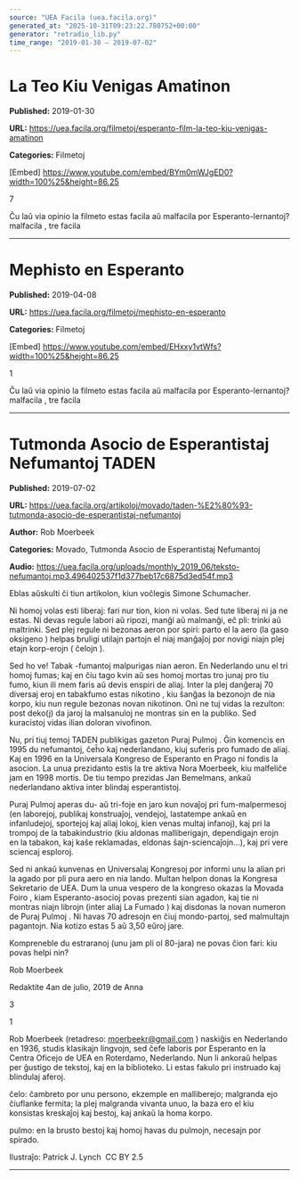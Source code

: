 ```yaml
---
source: "UEA Facila (uea.facila.org)"
generated_at: "2025-10-31T09:23:22.780752+00:00"
generator: "retradio_lib.py"
time_range: "2019-01-30 – 2019-07-02"
---
```



# La Teo Kiu Venigas Amatinon

**Published:** 2019-01-30

**URL:** https://uea.facila.org/filmetoj/esperanto-film-la-teo-kiu-venigas-amatinon

**Categories:** Filmetoj

[Embed] https://www.youtube.com/embed/BYm0mWJgED0?width=100%25&height=86.25

7

Ĉu laŭ via opinio la filmeto estas facila aŭ malfacila por Esperanto-lernantoj? malfacila , tre facila


---

# Mephisto en Esperanto

**Published:** 2019-04-08

**URL:** https://uea.facila.org/filmetoj/mephisto-en-esperanto

**Categories:** Filmetoj

[Embed] https://www.youtube.com/embed/EHxxy1vtWfs?width=100%25&height=86.25

1

Ĉu laŭ via opinio la filmeto estas facila aŭ malfacila por Esperanto-lernantoj? malfacila , tre facila


---

# Tutmonda Asocio de Esperantistaj Nefumantoj TADEN

**Published:** 2019-07-02

**URL:** https://uea.facila.org/artikoloj/movado/taden-%E2%80%93-tutmonda-asocio-de-esperantistaj-nefumantoj

**Author:** Rob Moerbeek

**Categories:** Movado, Tutmonda Asocio de Esperantistaj Nefumantoj

**Audio:** https://uea.facila.org/uploads/monthly_2019_06/teksto-nefumantoj.mp3.496402537f1d377beb17c6875d3ed54f.mp3

Eblas aŭskulti ĉi tiun artikolon, kiun voĉlegis Simone Schumacher.

Ni homoj volas esti liberaj: fari nur tion, kion ni volas. Sed tute liberaj ni ja ne estas. Ni devas regule labori aŭ ripozi, manĝi aŭ malmanĝi, eĉ pli: trinki aŭ maltrinki. Sed plej regule ni bezonas aeron por spiri: parto el la aero (la gaso oksigeno ) helpas bruligi utilajn partojn el niaj manĝaĵoj por novigi niajn plej etajn korp-erojn ( ĉelojn ).

Sed ho ve! Tabak -fumantoj malpurigas nian aeron. En Nederlando unu el tri homoj fumas; kaj en ĉiu tago kvin aŭ ses homoj mortas tro junaj pro tiu fumo, kiun ili mem faris aŭ devis enspiri de aliaj. Inter la plej danĝeraj 70 diversaj eroj en tabakfumo estas nikotino , kiu ŝanĝas la bezonojn de nia korpo, kiu nun regule bezonas novan nikotinon. Oni ne tuj vidas la rezulton: post deko(j) da jaroj la malsanuloj ne montras sin en la publiko. Sed kuracistoj vidas ilian doloran vivofinon.

Nu, pri tiuj temoj TADEN publikigas gazeton Puraj Pulmoj . Ĝin komencis en 1995 du nefumantoj, ĉeĥo kaj nederlandano, kiuj suferis pro fumado de aliaj. Kaj en 1996 en la Universala Kongreso de Esperanto en Prago ni fondis la asocion. La unua prezidanto estis la tre aktiva Nora Moerbeek, kiu malfeliĉe jam en 1998 mortis. De tiu tempo prezidas Jan Bemelmans, ankaŭ nederlandano aktiva inter blindaj esperantistoj.

Puraj Pulmoj aperas du- aŭ tri-foje en jaro kun novaĵoj pri fum-malpermesoj (en laborejoj, publikaj konstruaĵoj, vendejoj, lastatempe ankaŭ en infanludejoj, sportejoj kaj aliaj lokoj, kien venas multaj infanoj), kaj pri la trompoj de la tabakindustrio (kiu aldonas malliberigajn, dependigajn erojn en la tabakon, kaj kaŝe reklamadas, eldonas ŝajn-sciencaĵojn...), kaj pri vere sciencaj esploroj.

Sed ni ankaŭ kunvenas en Universalaj Kongresoj por informi unu la alian pri la agado por pli pura aero en nia lando. Multan helpon donas la Kongresa Sekretario de UEA. Dum la unua vespero de la kongreso okazas la Movada Foiro , kiam Esperanto-asocioj povas prezenti sian agadon, kaj tie ni montras niajn librojn (inter aliaj La Fumado ) kaj disdonas la novan numeron de Puraj Pulmoj . Ni havas 70 adresojn en ĉiuj mondo-partoj, sed malmultajn pagantojn. Nia kotizo estas 5 aŭ 3,50 eŭroj jare.

Kompreneble du estraranoj (unu jam pli ol 80-jara) ne povas ĉion fari: kiu povas helpi nin?

Rob Moerbeek

Redaktite 4an de julio, 2019 de Anna

3

1

Rob Moerbeek (retadreso: moerbeekr@gmail.com ) naskiĝis en Nederlando en 1936, studis klasikajn lingvojn, sed ĉefe laboris por Esperanto en la Centra Oficejo de UEA en Roterdamo, Nederlando. Nun li ankoraŭ helpas per ĝustigo de tekstoj, kaj en la biblioteko. Li estas fakulo pri instruado kaj blindulaj aferoj.

ĉelo: ĉambreto por unu persono, ekzemple en malliberejo; malgranda ejo ĉiuflanke fermita; la plej malgranda vivanta unuo, la baza ero el kiu konsistas kreskaĵoj kaj bestoj, kaj ankaŭ la homa korpo.

pulmo: en la brusto bestoj kaj homoj havas du pulmojn, necesajn por spirado.

Ilustraĵo: Patrick J. Lynch  CC BY 2.5


---
